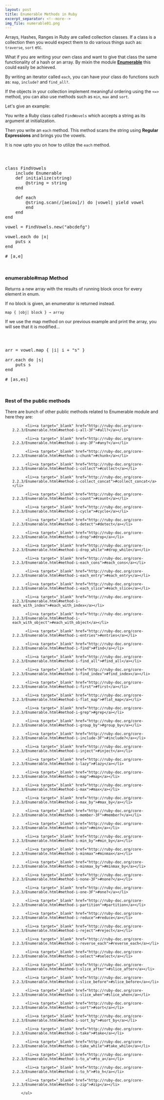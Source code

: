 ```yaml
---
layout: post
title: Enumerable Methods in Ruby
excerpt_separator: <!--more-->
img_file: numerable01.png
---
```

Arrays, Hashes, Ranges in Ruby are called collection classes. If a class is a collection then you would expect them to do various things such as: `traverse`, `sort` etc.
<!--more-->

What if you are writing your own class and want to give that class the same functionality of a hash or an array. By mixin the module [**Enumerable**](http://ruby-doc.org/core-2.2.3/Enumerable.html) this could easily be achieved.

By writing an iterator called `each`, you can have your class do functions such as: `map`, `include?` and `find_all?`.

If the objects in your collection implement meaningful ordering using the `<=>` method, you can also use methods such as `min`, `max` and `sort`.

Let's give an example:

You write a Ruby class called `FindWovels` which accepts a string as its argument at initialization.

Then you write an `each` method. This method scans the string using **Regular Expressions** and brings you the vowels.

It is now upto you on how to utilize the `each` method.

<pre>
    <xmp style="width:450px">
class FindVowels
    include Enumerable
    def initialize(string)
        @string = string
    end
    
    def each
        @string.scan(/[aeiou]/) do |vowel| yield vowel
        end
    end
end

vowel = FindVowels.new("abcdefg")

vowel.each do |x|
    puts x
end

# [a,e]
</xmp>
</pre>


### enumerable#map Method

Returns a new array with the results of running block once for every element in enum.

If no block is given, an enumerator is returned instead.

`map { |obj| block } → array`

If we use the map method on our previous example and print the array, you will see that it is modified...

<pre>
    <xmp style="width:450px">
arr = vowel.map { |i| i + "s" }

arr.each do |s|
    puts s
end

# [as,es]
</xmp>
</pre>

### Rest of the public methods

There are bunch of other public methods related to Enumerable module and here they are:

<ul class="link-list">
          
          <li><a target="_blank" href="http://ruby-doc.org/core-2.2.3/Enumerable.html#method-i-all-3F">#all?</a></li>
          
          <li><a target="_blank" href="http://ruby-doc.org/core-2.2.3/Enumerable.html#method-i-any-3F">#any?</a></li>
          
          <li><a target="_blank" href="http://ruby-doc.org/core-2.2.3/Enumerable.html#method-i-chunk">#chunk</a></li>
          
          <li><a target="_blank" href="http://ruby-doc.org/core-2.2.3/Enumerable.html#method-i-collect">#collect</a></li>
          
          <li><a target="_blank" href="http://ruby-doc.org/core-2.2.3/Enumerable.html#method-i-collect_concat">#collect_concat</a></li>
          
          <li><a target="_blank" href="http://ruby-doc.org/core-2.2.3/Enumerable.html#method-i-count">#count</a></li>
          
          <li><a target="_blank" href="http://ruby-doc.org/core-2.2.3/Enumerable.html#method-i-cycle">#cycle</a></li>
          
          <li><a target="_blank" href="http://ruby-doc.org/core-2.2.3/Enumerable.html#method-i-detect">#detect</a></li>
          
          <li><a target="_blank" href="http://ruby-doc.org/core-2.2.3/Enumerable.html#method-i-drop">#drop</a></li>
          
          <li><a target="_blank" href="http://ruby-doc.org/core-2.2.3/Enumerable.html#method-i-drop_while">#drop_while</a></li>
          
          <li><a target="_blank" href="http://ruby-doc.org/core-2.2.3/Enumerable.html#method-i-each_cons">#each_cons</a></li>
          
          <li><a target="_blank" href="http://ruby-doc.org/core-2.2.3/Enumerable.html#method-i-each_entry">#each_entry</a></li>
          
          <li><a target="_blank" href="http://ruby-doc.org/core-2.2.3/Enumerable.html#method-i-each_slice">#each_slice</a></li>
          
          <li><a target="_blank" href="http://ruby-doc.org/core-2.2.3/Enumerable.html#method-i-each_with_index">#each_with_index</a></li>
          
          <li><a target="_blank" href="http://ruby-doc.org/core-2.2.3/Enumerable.html#method-i-each_with_object">#each_with_object</a></li>
          
          <li><a target="_blank" href="http://ruby-doc.org/core-2.2.3/Enumerable.html#method-i-entries">#entries</a></li>
          
          <li><a target="_blank" href="http://ruby-doc.org/core-2.2.3/Enumerable.html#method-i-find">#find</a></li>
          
          <li><a target="_blank" href="http://ruby-doc.org/core-2.2.3/Enumerable.html#method-i-find_all">#find_all</a></li>
          
          <li><a target="_blank" href="http://ruby-doc.org/core-2.2.3/Enumerable.html#method-i-find_index">#find_index</a></li>
          
          <li><a target="_blank" href="http://ruby-doc.org/core-2.2.3/Enumerable.html#method-i-first">#first</a></li>
          
          <li><a target="_blank" href="http://ruby-doc.org/core-2.2.3/Enumerable.html#method-i-flat_map">#flat_map</a></li>
          
          <li><a target="_blank" href="http://ruby-doc.org/core-2.2.3/Enumerable.html#method-i-grep">#grep</a></li>
          
          <li><a target="_blank" href="http://ruby-doc.org/core-2.2.3/Enumerable.html#method-i-group_by">#group_by</a></li>
          
          <li><a target="_blank" href="http://ruby-doc.org/core-2.2.3/Enumerable.html#method-i-include-3F">#include?</a></li>
          
          <li><a target="_blank" href="http://ruby-doc.org/core-2.2.3/Enumerable.html#method-i-inject">#inject</a></li>
          
          <li><a target="_blank" href="http://ruby-doc.org/core-2.2.3/Enumerable.html#method-i-lazy">#lazy</a></li>
          
          <li><a target="_blank" href="http://ruby-doc.org/core-2.2.3/Enumerable.html#method-i-map">#map</a></li>
          
          <li><a target="_blank" href="http://ruby-doc.org/core-2.2.3/Enumerable.html#method-i-max">#max</a></li>
          
          <li><a target="_blank" href="http://ruby-doc.org/core-2.2.3/Enumerable.html#method-i-max_by">#max_by</a></li>
          
          <li><a target="_blank" href="http://ruby-doc.org/core-2.2.3/Enumerable.html#method-i-member-3F">#member?</a></li>
          
          <li><a target="_blank" href="http://ruby-doc.org/core-2.2.3/Enumerable.html#method-i-min">#min</a></li>
          
          <li><a target="_blank" href="http://ruby-doc.org/core-2.2.3/Enumerable.html#method-i-min_by">#min_by</a></li>
          
          <li><a target="_blank" href="http://ruby-doc.org/core-2.2.3/Enumerable.html#method-i-minmax">#minmax</a></li>
          
          <li><a target="_blank" href="http://ruby-doc.org/core-2.2.3/Enumerable.html#method-i-minmax_by">#minmax_by</a></li>
          
          <li><a target="_blank" href="http://ruby-doc.org/core-2.2.3/Enumerable.html#method-i-none-3F">#none?</a></li>
          
          <li><a target="_blank" href="http://ruby-doc.org/core-2.2.3/Enumerable.html#method-i-one-3F">#one?</a></li>
          
          <li><a target="_blank" href="http://ruby-doc.org/core-2.2.3/Enumerable.html#method-i-partition">#partition</a></li>
          
          <li><a target="_blank" href="http://ruby-doc.org/core-2.2.3/Enumerable.html#method-i-reduce">#reduce</a></li>
          
          <li><a target="_blank" href="http://ruby-doc.org/core-2.2.3/Enumerable.html#method-i-reject">#reject</a></li>
          
          <li><a target="_blank" href="http://ruby-doc.org/core-2.2.3/Enumerable.html#method-i-reverse_each">#reverse_each</a></li>
          
          <li><a target="_blank" href="http://ruby-doc.org/core-2.2.3/Enumerable.html#method-i-select">#select</a></li>
          
          <li><a target="_blank" href="http://ruby-doc.org/core-2.2.3/Enumerable.html#method-i-slice_after">#slice_after</a></li>
          
          <li><a target="_blank" href="http://ruby-doc.org/core-2.2.3/Enumerable.html#method-i-slice_before">#slice_before</a></li>
          
          <li><a target="_blank" href="http://ruby-doc.org/core-2.2.3/Enumerable.html#method-i-slice_when">#slice_when</a></li>
          
          <li><a target="_blank" href="http://ruby-doc.org/core-2.2.3/Enumerable.html#method-i-sort">#sort</a></li>
          
          <li><a target="_blank" href="http://ruby-doc.org/core-2.2.3/Enumerable.html#method-i-sort_by">#sort_by</a></li>
          
          <li><a target="_blank" href="http://ruby-doc.org/core-2.2.3/Enumerable.html#method-i-take">#take</a></li>
          
          <li><a target="_blank" href="http://ruby-doc.org/core-2.2.3/Enumerable.html#method-i-take_while">#take_while</a></li>
          
          <li><a target="_blank" href="http://ruby-doc.org/core-2.2.3/Enumerable.html#method-i-to_a">#to_a</a></li>
          
          <li><a target="_blank" href="http://ruby-doc.org/core-2.2.3/Enumerable.html#method-i-to_h">#to_h</a></li>
          
          <li><a target="_blank" href="http://ruby-doc.org/core-2.2.3/Enumerable.html#method-i-zip">#zip</a></li>
          
        </ul>






